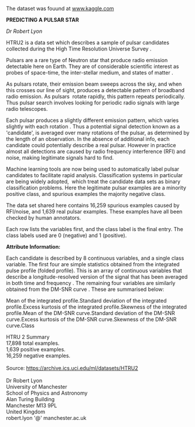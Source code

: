 The dataset was fouund at www.kaggle.com

<b>PREDICTING A PULSAR STAR</b>

<i>Dr Robert Lyon</i>

HTRU2 is a data set which describes a sample of pulsar candidates collected during the High Time Resolution Universe Survey .

Pulsars are a rare type of Neutron star that produce radio emission detectable here on Earth. They are of considerable scientific interest as probes of space-time, the inter-stellar medium, and states of matter .

As pulsars rotate, their emission beam sweeps across the sky, and when this crosses our line of sight, produces a detectable pattern of broadband radio emission. As pulsars 
rotate rapidly, this pattern repeats periodically. Thus pulsar search involves looking for periodic radio signals with large radio telescopes.

Each pulsar produces a slightly different emission pattern, which varies slightly with each rotation . Thus a potential signal detection known as a 'candidate', is averaged over many rotations of the pulsar, as determined by the length of an observation. In the absence of additional info, each candidate could potentially describe a real pulsar. However in practice almost all detections are caused by radio frequency interference (RFI) and noise, making legitimate signals hard to find.

Machine learning tools are now being used to automatically label pulsar candidates to facilitate rapid analysis. Classification systems in particular are being widely adopted, 
which treat the candidate data sets as binary classification problems. Here the legitimate pulsar examples are a minority positive class, and spurious examples the majority negative class.

The data set shared here contains 16,259 spurious examples caused by RFI/noise, and 1,639 real pulsar examples. These examples have all been checked by human annotators.

Each row lists the variables first, and the class label is the final entry. The class labels used are 0 (negative) and 1 (positive).

<b>Attribute Information:</b>

Each candidate is described by 8 continuous variables, and a single class variable. The first four are simple statistics obtained from the integrated pulse profile (folded profile). This is an array of continuous variables that describe a longitude-resolved version of the signal that has been averaged in both time and frequency . The remaining four variables are similarly obtained from the DM-SNR curve . These are summarised below:

Mean of the integrated profile.Standard deviation of the integrated profile.Excess kurtosis of the integrated profile.Skewness of the integrated profile.Mean of the DM-SNR curve.Standard deviation of the DM-SNR curve.Excess kurtosis of the DM-SNR curve.Skewness of the DM-SNR curve.Class

HTRU 2 Summary <br>
17,898 total examples. <br>
1,639 positive examples. <br>
16,259 negative examples.<br>
<br>
Source: https://archive.ics.uci.edu/ml/datasets/HTRU2<br>
<br>
Dr Robert Lyon <br>
University of Manchester <br>
School of Physics and Astronomy <br>
Alan Turing Building <br>
Manchester M13 9PL <br>
United Kingdom <br>
robert.lyon '@' manchester.ac.uk

